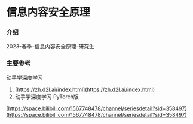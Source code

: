# 信息内容安全原理

### 介绍
2023-春季-信息内容安全原理-研究生

### 主要参考

动手学深度学习 
1. [https://zh.d2l.ai/index.html](https://zh.d2l.ai/index.html)
2. 动手学深度学习 PyTorch版

[https://space.bilibili.com/1567748478/channel/seriesdetail?sid=358497](https://space.bilibili.com/1567748478/channel/seriesdetail?sid=358497)


